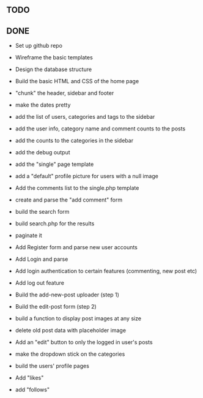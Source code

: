 TODO
----




DONE
----
* Set up github repo
* Wireframe the basic templates
* Design the database structure
* Build the basic HTML and CSS of the home page
* "chunk" the header, sidebar and footer
* make the dates pretty
* add the list of users, categories and tags to the sidebar
* add the user info, category name and comment counts to the posts
* add the counts to the categories in the sidebar
* add the debug output
* add the "single" page template
* add a "default" profile picture for users with a null image
* Add the comments list to the single.php template
* create and parse the "add comment" form
* build the search form
* build search.php for the results 
* paginate it
* Add Register form and parse new user accounts
* Add Login and parse
* Add login authentication to certain features (commenting, new post etc)
* Add log out feature
* Build the add-new-post uploader (step 1)
* Build the edit-post form (step 2)
* build a function to display post images at any size
* delete old post data with placeholder image
* Add an "edit" button to only  the logged in user's posts
* make the dropdown stick on the categories
* build the users' profile pages
* Add "likes"

* add "follows"